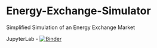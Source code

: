# Energy-Exchange-Simulator
Simplified Simulation of an Energy Exchange Market 


JupyterLab - [![Binder](https://mybinder.org/badge_logo.svg)](https://mybinder.org/v2/gh/ThanujSingaravelan/Energy-Exchange-Simulator/master?urlpath=lab/tree/Energy_Exchange_Simulator.ipynb)
